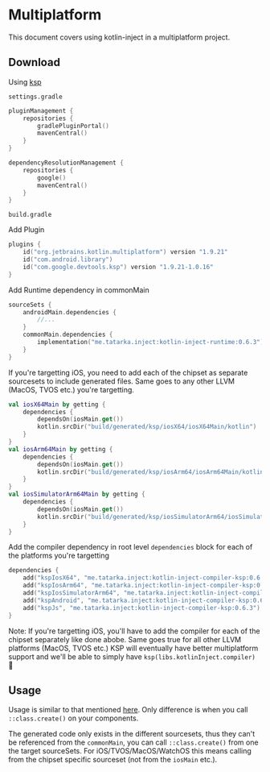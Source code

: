 # Multiplatform

This document covers using kotlin-inject in a multiplatform project.

## Download

Using [ksp](https://github.com/google/ksp)

`settings.gradle`

```kotlin
pluginManagement {
    repositories {
        gradlePluginPortal()
        mavenCentral()
    }
}

dependencyResolutionManagement {
    repositories {
        google()
        mavenCentral()
    }
}
```

`build.gradle`

Add Plugin
```kotlin
plugins {
    id("org.jetbrains.kotlin.multiplatform") version "1.9.21"
    id("com.android.library")
    id("com.google.devtools.ksp") version "1.9.21-1.0.16"
}
```

Add Runtime dependency in commonMain
```kotlin
sourceSets {
    androidMain.dependencies {
        //...
    }
    commonMain.dependencies {
        implementation("me.tatarka.inject:kotlin-inject-runtime:0.6.3")
    }
}
```
If you're targetting iOS, you need to add each of the chipset as separate sourcesets to include generated files.
Same goes to any other LLVM (MacOS, TVOS etc.) you're targetting.
```kotlin
val iosX64Main by getting {
    dependencies {
        dependsOn(iosMain.get())
        kotlin.srcDir("build/generated/ksp/iosX64/iosX64Main/kotlin")
    }
}
val iosArm64Main by getting {
    dependencies {
        dependsOn(iosMain.get())
        kotlin.srcDir("build/generated/ksp/iosArm64/iosArm64Main/kotlin")
    }
}
val iosSimulatorArm64Main by getting {
    dependencies {
        dependsOn(iosMain.get())
        kotlin.srcDir("build/generated/ksp/iosSimulatorArm64/iosSimulatorArm64Main/kotlin")
    }
}
```

Add the compiler dependency in root level `dependencies` block for each of the platforms you're targetting
```kotlin
dependencies {
    add("kspIosX64", "me.tatarka.inject:kotlin-inject-compiler-ksp:0.6.3")
    add("kspIosArm64", "me.tatarka.inject:kotlin-inject-compiler-ksp:0.6.3")
    add("kspIosSimulatorArm64", "me.tatarka.inject:kotlin-inject-compiler-ksp:0.6.3")
    add("kspAndroid", "me.tatarka.inject:kotlin-inject-compiler-ksp:0.6.3")
    add("kspJs", "me.tatarka.inject:kotlin-inject-compiler-ksp:0.6.3")
}
```
Note: If you're targetting iOS, you'll have to add the compiler for each of the chipset separately like done abobe. Same goes true for all other LLVM platforms (MacOS, TVOS etc.)
KSP will eventually have better multiplatform support and we'll be able to simply have `ksp(libs.kotlinInject.compiler)` :crossed_fingers:

## Usage

Usage is similar to that mentioned [here](../README.md#usage). Only difference is when you call `::class.create()` on your components.

The generated code only exists in the different sourcesets, thus they can't be referenced from the `commonMain`, you can call `::class.create()` from one the target sourceSets. For iOS/TVOS/MacOS/WatchOS this means calling from the chipset specific sourceset (not from the `iosMain` etc.).